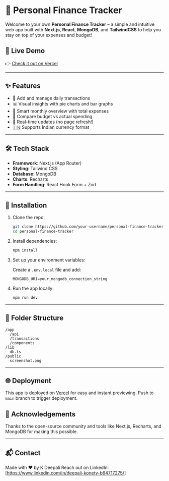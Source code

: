 # 💸 Personal Finance Tracker

Welcome to your own **Personal Finance Tracker** – a simple and intuitive web app built with **Next.js**, **React**, **MongoDB**, and **TailwindCSS** to help you stay on top of your expenses and budget!

## 🚀 Live Demo

👉 [Check it out on Vercel](https://personal-finance-tracker-c17l.vercel.app/)

---

## ✨ Features

- 🧾 Add and manage daily transactions
- 📊 Visual insights with pie charts and bar graphs
- 🧠 Smart monthly overview with total expenses
- 🎯 Compare budget vs actual spending
- 🔄 Real-time updates (no page refresh!)
- 🇮🇳 Supports Indian currency format

---

## 🛠️ Tech Stack

- **Framework**: Next.js (App Router)
- **Styling**: Tailwind CSS
- **Database**: MongoDB
- **Charts**: Recharts
- **Form Handling**: React Hook Form + Zod

---

## 🧰 Installation

1. Clone the repo:

   ```bash
   git clone https://github.com/your-username/personal-finance-tracker.git
   cd personal-finance-tracker
   ```

2. Install dependencies:

   ```bash
   npm install
   ```

3. Set up your environment variables:

   Create a `.env.local` file and add:

   ```env
   MONGODB_URI=your_mongodb_connection_string
   ```

4. Run the app locally:

   ```bash
   npm run dev
   ```

---

## 🧱 Folder Structure

```
/app
  /api
  /transactions
  /components
/lib
  db.ts
/public
  screenshot.png
```
---

## 🌐 Deployment

This app is deployed on [Vercel](https://vercel.com) for easy and instant previewing. Push to `main` branch to trigger deployment.

## 🙌 Acknowledgements

Thanks to the open-source community and tools like Next.js, Recharts, and MongoDB for making this possible.

---

## 📬 Contact
Made with ❤️ by K Deepali
Reach out on LinkedIn:[https://www.linkedin.com/in/deepali-konety-b64717275/]

